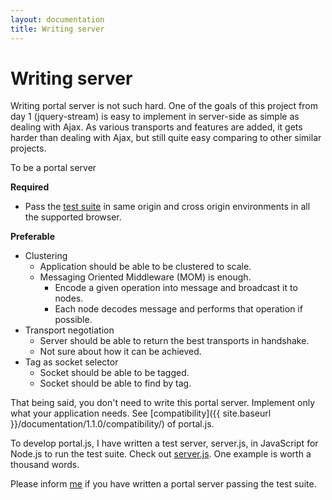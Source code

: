 ```yaml
---
layout: documentation
title: Writing server
---
```


# Writing server
Writing portal server is not such hard. One of the goals of this project from day 1 (jquery-stream) is easy to implement in server-side as simple as dealing with Ajax. As various transports and features are added, it gets harder than dealing with Ajax, but still quite easy comparing to other similar projects.

To be a portal server

**Required**

* Pass the [test suite](https://github.com/flowersinthesand/portal/blob/master/test/webapp/index.html) in same origin and cross origin environments in all the supported browser.

**Preferable**

* Clustering
    * Application should be able to be clustered to scale.
    * Messaging Oriented Middleware (MOM) is enough.
      * Encode a given operation into message and broadcast it to nodes.
      * Each node decodes message and performs that operation if possible.  
* Transport negotiation
    * Server should be able to return the best transports in handshake.
    * Not sure about how it can be achieved.
* Tag as socket selector
    * Socket should be able to be tagged.
    * Socket should be able to find by tag.

That being said, you don't need to write this portal server. Implement only what your application needs. See [compatibility]({{ site.baseurl }}/documentation/1.1.0/compatibility/) of portal.js.

To develop portal.js, I have written a test server, server.js, in JavaScript for Node.js to run the test suite. Check out [server.js](https://github.com/flowersinthesand/portal/blob/master/test/server.js). One example is worth a thousand words.

Please inform [me](http://twitter.com/flowersits) if you have written a portal server passing the test suite.